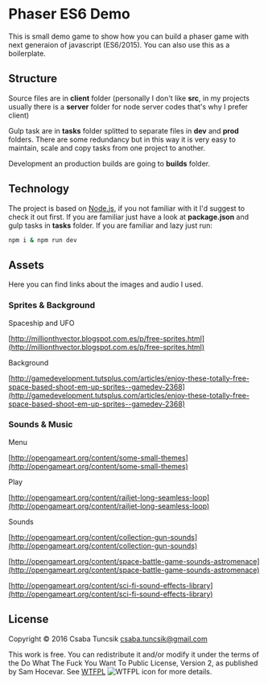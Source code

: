 # Phaser ES6 Demo

This is small demo game to show how you can build a phaser game with next generaion of javascript (ES6/2015).
You can also use this as a boilerplate.

## Structure

Source files are in **client** folder (personally I don't like **src**, in my projects usually there is a **server** folder for node server codes that's why I prefer client)

Gulp task are in **tasks** folder splitted to separate files in **dev** and **prod** folders. There are some redundancy but in this way it is very easy to maintain, scale and copy tasks from one project to another.

Development an production builds are going to **builds** folder.

## Technology

The project is based on [Node.js](https://nodejs.org/en/), if you not familiar with it I'd suggest to check it out first.
If you are familiar just have a look at **package.json** and gulp tasks in **tasks** folder.
If you are familiar and lazy just run:

```sh
npm i & npm run dev
```

## Assets

Here you can find links about the images and audio I used.

### Sprites & Background

Spaceship and UFO

[http://millionthvector.blogspot.com.es/p/free-sprites.html](http://millionthvector.blogspot.com.es/p/free-sprites.html)

Background

[http://gamedevelopment.tutsplus.com/articles/enjoy-these-totally-free-space-based-shoot-em-up-sprites--gamedev-2368](http://gamedevelopment.tutsplus.com/articles/enjoy-these-totally-free-space-based-shoot-em-up-sprites--gamedev-2368)

### Sounds & Music

Menu

[http://opengameart.org/content/some-small-themes](http://opengameart.org/content/some-small-themes)

Play

[http://opengameart.org/content/railjet-long-seamless-loop](http://opengameart.org/content/railjet-long-seamless-loop)

Sounds

[http://opengameart.org/content/collection-gun-sounds](http://opengameart.org/content/collection-gun-sounds)

[http://opengameart.org/content/space-battle-game-sounds-astromenace](http://opengameart.org/content/space-battle-game-sounds-astromenace)

[http://opengameart.org/content/sci-fi-sound-effects-library](http://opengameart.org/content/sci-fi-sound-effects-library)


## License

Copyright © 2016 Csaba Tuncsik <csaba.tuncsik@gmail.com>

This work is free. You can redistribute it and/or modify it under the
terms of the Do What The Fuck You Want To Public License, Version 2,
as published by Sam Hocevar. See [WTFPL](http://www.wtfpl.net) ![WTFPL icon](http://i.imgur.com/AsWaQQl.png) for more details.
